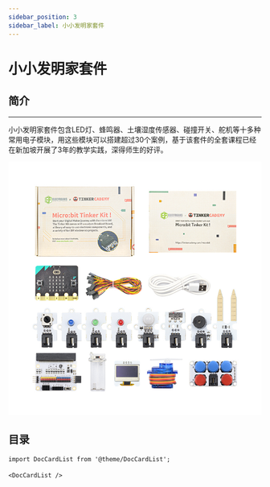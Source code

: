 ```yaml
---
sidebar_position: 3
sidebar_label: 小小发明家套件
---
```


# 小小发明家套件

## 简介
---

小小发明家套件包含LED灯、蜂鸣器、土壤湿度传感器、碰撞开关、舵机等十多种常用电子模块，用这些模块可以搭建超过30个案例，基于该套件的全套课程已经在新加坡开展了3年的教学实践，深得师生的好评。

![](./images/tinker-kit-icon.png)

## 目录

```mdx-code-block
import DocCardList from '@theme/DocCardList';

<DocCardList />
```
